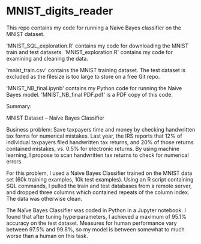 # MNIST_digits_reader

This repo contains my code for running a Naive Bayes classifier on the MNIST dataset.

'MNIST_SQL_exploration.R' contains my code for downloading the MNIST train and test datasets.
'MNIST_exploration.R' contains my code for examining and cleaning the data.

'mnist_train.csv' contains the MNIST training dataset. The test dataset is excluded as the filesize is too large to store on a free Git repo.

'MNIST_NB_final.ipynb' contains my Python code for running the Naive Bayes model.
'MNIST_NB_final PDF.pdf' is a PDF copy of this code.

Summary:

MNIST Dataset – Naïve Bayes Classifier

Business problem: Save taxpayers time and money by checking handwritten tax forms for numerical mistakes. Last year, the IRS reports that 12% of  individual taxpayers filed handwritten tax returns, and 20% of those returns contained mistakes, vs. 0.5% for electronic returns. By using machine learning, I propose to scan handwritten tax returns to check for numerical errors.

For this problem, I used a Naïve Bayes Classifier trained on the MNIST data set (60k training examples, 10k test examples). Using an R script containing SQL commands, I pulled the train and test databases from a remote server, and dropped three columns which contained repeats of the column index. The data was otherwise clean.

The Naïve Bayes Classifier was coded in Python in a Jupyter notebook. I found that after tuning hyperparameters, I achieved a maximum of 95.1% accuracy on the test dataset. Measures for human performance vary between 97.5% and 99.8%, so my model is between somewhat to much worse than a human on this task.
